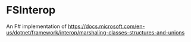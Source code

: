 # FSInterop
An F# implementation of https://docs.microsoft.com/en-us/dotnet/framework/interop/marshaling-classes-structures-and-unions
